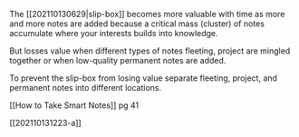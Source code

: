 The [[202110130629|slip-box]] becomes more valuable with time as more and more notes are added because a critical mass (cluster) of notes accumulate where your interests builds into knowledge.

But losses value when different types of notes fleeting, project are mingled together or when low-quality permanent notes are added.

To prevent the slip-box from losing value separate fleeting, project, and permanent notes into different locations.

[[How to Take Smart Notes]] pg 41

[[202110131223-a]]